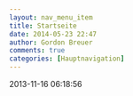 ```yaml
---
layout: nav_menu_item
title: Startseite
date: 2014-05-23 22:47
author: Gordon Breuer
comments: true
categories: [Hauptnavigation]
---
```

2013-11-16 06:18:56
